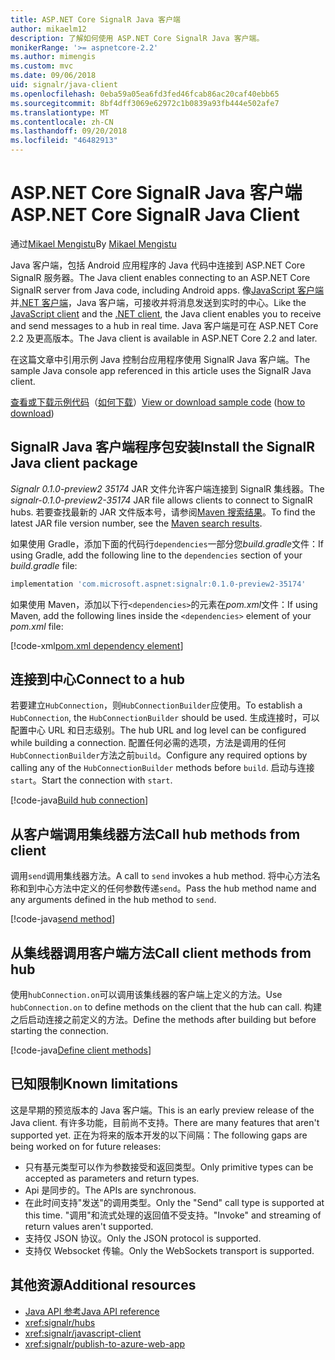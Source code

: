 ```yaml
---
title: ASP.NET Core SignalR Java 客户端
author: mikaelm12
description: 了解如何使用 ASP.NET Core SignalR Java 客户端。
monikerRange: '>= aspnetcore-2.2'
ms.author: mimengis
ms.custom: mvc
ms.date: 09/06/2018
uid: signalr/java-client
ms.openlocfilehash: 0eba59a05ea6fd3fed46fcab86ac20caf40ebb65
ms.sourcegitcommit: 8bf4dff3069e62972c1b0839a93fb444e502afe7
ms.translationtype: MT
ms.contentlocale: zh-CN
ms.lasthandoff: 09/20/2018
ms.locfileid: "46482913"
---
```

# <a name="aspnet-core-signalr-java-client"></a><span data-ttu-id="162fa-103">ASP.NET Core SignalR Java 客户端</span><span class="sxs-lookup"><span data-stu-id="162fa-103">ASP.NET Core SignalR Java Client</span></span>

<span data-ttu-id="162fa-104">通过[Mikael Mengistu](https://twitter.com/MikaelM_12)</span><span class="sxs-lookup"><span data-stu-id="162fa-104">By [Mikael Mengistu](https://twitter.com/MikaelM_12)</span></span>

<span data-ttu-id="162fa-105">Java 客户端，包括 Android 应用程序的 Java 代码中连接到 ASP.NET Core SignalR 服务器。</span><span class="sxs-lookup"><span data-stu-id="162fa-105">The Java client enables connecting to an ASP.NET Core SignalR server from Java code, including Android apps.</span></span> <span data-ttu-id="162fa-106">像[JavaScript 客户端](xref:signalr/javascript-client)并[.NET 客户端](xref:signalr/dotnet-client)，Java 客户端，可接收并将消息发送到实时的中心。</span><span class="sxs-lookup"><span data-stu-id="162fa-106">Like the [JavaScript client](xref:signalr/javascript-client) and the [.NET client](xref:signalr/dotnet-client), the Java client enables you to receive and send messages to a hub in real time.</span></span> <span data-ttu-id="162fa-107">Java 客户端是可在 ASP.NET Core 2.2 及更高版本。</span><span class="sxs-lookup"><span data-stu-id="162fa-107">The Java client is available in ASP.NET Core 2.2 and later.</span></span>

<span data-ttu-id="162fa-108">在这篇文章中引用示例 Java 控制台应用程序使用 SignalR Java 客户端。</span><span class="sxs-lookup"><span data-stu-id="162fa-108">The sample Java console app referenced in this article uses the SignalR Java client.</span></span>

<span data-ttu-id="162fa-109">[查看或下载示例代码](https://github.com/aspnet/Docs/tree/master/aspnetcore/signalr/java-client/sample)（[如何下载](xref:tutorials/index#how-to-download-a-sample)）</span><span class="sxs-lookup"><span data-stu-id="162fa-109">[View or download sample code](https://github.com/aspnet/Docs/tree/master/aspnetcore/signalr/java-client/sample) ([how to download](xref:tutorials/index#how-to-download-a-sample))</span></span>

## <a name="install-the-signalr-java-client-package"></a><span data-ttu-id="162fa-110">SignalR Java 客户端程序包安装</span><span class="sxs-lookup"><span data-stu-id="162fa-110">Install the SignalR Java client package</span></span>

<span data-ttu-id="162fa-111">*Signalr 0.1.0-preview2 35174* JAR 文件允许客户端连接到 SignalR 集线器。</span><span class="sxs-lookup"><span data-stu-id="162fa-111">The *signalr-0.1.0-preview2-35174* JAR file allows clients to connect to SignalR hubs.</span></span> <span data-ttu-id="162fa-112">若要查找最新的 JAR 文件版本号，请参阅[Maven 搜索结果](https://search.maven.org/search?q=g:com.microsoft.aspnet%20AND%20a:signalr&core=gav)。</span><span class="sxs-lookup"><span data-stu-id="162fa-112">To find the latest JAR file version number, see the [Maven search results](https://search.maven.org/search?q=g:com.microsoft.aspnet%20AND%20a:signalr&core=gav).</span></span>

<span data-ttu-id="162fa-113">如果使用 Gradle，添加下面的代码行`dependencies`一部分您*build.gradle*文件：</span><span class="sxs-lookup"><span data-stu-id="162fa-113">If using Gradle, add the following line to the `dependencies` section of your *build.gradle* file:</span></span>

```gradle
implementation 'com.microsoft.aspnet:signalr:0.1.0-preview2-35174'
```

<span data-ttu-id="162fa-114">如果使用 Maven，添加以下行`<dependencies>`的元素在*pom.xml*文件：</span><span class="sxs-lookup"><span data-stu-id="162fa-114">If using Maven, add the following lines inside the `<dependencies>` element of your *pom.xml* file:</span></span>

[!code-xml[pom.xml dependency element](java-client/sample/pom.xml?name=snippet_dependencyElement)]

## <a name="connect-to-a-hub"></a><span data-ttu-id="162fa-115">连接到中心</span><span class="sxs-lookup"><span data-stu-id="162fa-115">Connect to a hub</span></span>

<span data-ttu-id="162fa-116">若要建立`HubConnection`，则`HubConnectionBuilder`应使用。</span><span class="sxs-lookup"><span data-stu-id="162fa-116">To establish a `HubConnection`, the `HubConnectionBuilder` should be used.</span></span> <span data-ttu-id="162fa-117">生成连接时，可以配置中心 URL 和日志级别。</span><span class="sxs-lookup"><span data-stu-id="162fa-117">The hub URL and log level can be configured while building a connection.</span></span> <span data-ttu-id="162fa-118">配置任何必需的选项，方法是调用的任何`HubConnectionBuilder`方法之前`build`。</span><span class="sxs-lookup"><span data-stu-id="162fa-118">Configure any required options by calling any of the `HubConnectionBuilder` methods before `build`.</span></span> <span data-ttu-id="162fa-119">启动与连接`start`。</span><span class="sxs-lookup"><span data-stu-id="162fa-119">Start the connection with `start`.</span></span>

[!code-java[Build hub connection](java-client/sample/src/main/java/Chat.java?range=17-20)]

## <a name="call-hub-methods-from-client"></a><span data-ttu-id="162fa-120">从客户端调用集线器方法</span><span class="sxs-lookup"><span data-stu-id="162fa-120">Call hub methods from client</span></span>

<span data-ttu-id="162fa-121">调用`send`调用集线器方法。</span><span class="sxs-lookup"><span data-stu-id="162fa-121">A call to `send` invokes a hub method.</span></span> <span data-ttu-id="162fa-122">将中心方法名称和到中心方法中定义的任何参数传递`send`。</span><span class="sxs-lookup"><span data-stu-id="162fa-122">Pass the hub method name and any arguments defined in the hub method to `send`.</span></span>

[!code-java[send method](java-client/sample/src/main/java/Chat.java?range=31)]

## <a name="call-client-methods-from-hub"></a><span data-ttu-id="162fa-123">从集线器调用客户端方法</span><span class="sxs-lookup"><span data-stu-id="162fa-123">Call client methods from hub</span></span>

<span data-ttu-id="162fa-124">使用`hubConnection.on`可以调用该集线器的客户端上定义的方法。</span><span class="sxs-lookup"><span data-stu-id="162fa-124">Use `hubConnection.on` to define methods on the client that the hub can call.</span></span> <span data-ttu-id="162fa-125">构建之后启动连接之前定义的方法。</span><span class="sxs-lookup"><span data-stu-id="162fa-125">Define the methods after building but before starting the connection.</span></span>

[!code-java[Define client methods](java-client/sample/src/main/java/Chat.java?range=22-24)]

## <a name="known-limitations"></a><span data-ttu-id="162fa-126">已知限制</span><span class="sxs-lookup"><span data-stu-id="162fa-126">Known limitations</span></span>

<span data-ttu-id="162fa-127">这是早期的预览版本的 Java 客户端。</span><span class="sxs-lookup"><span data-stu-id="162fa-127">This is an early preview release of the Java client.</span></span> <span data-ttu-id="162fa-128">有许多功能，目前尚不支持。</span><span class="sxs-lookup"><span data-stu-id="162fa-128">There are many features that aren't supported yet.</span></span> <span data-ttu-id="162fa-129">正在为将来的版本开发的以下间隔：</span><span class="sxs-lookup"><span data-stu-id="162fa-129">The following gaps are being worked on for future releases:</span></span>

* <span data-ttu-id="162fa-130">只有基元类型可以作为参数接受和返回类型。</span><span class="sxs-lookup"><span data-stu-id="162fa-130">Only primitive types can be accepted as parameters and return types.</span></span>
* <span data-ttu-id="162fa-131">Api 是同步的。</span><span class="sxs-lookup"><span data-stu-id="162fa-131">The APIs are synchronous.</span></span>
* <span data-ttu-id="162fa-132">在此时间支持"发送"的调用类型。</span><span class="sxs-lookup"><span data-stu-id="162fa-132">Only the "Send" call type is supported at this time.</span></span> <span data-ttu-id="162fa-133">"调用"和流式处理的返回值不受支持。</span><span class="sxs-lookup"><span data-stu-id="162fa-133">"Invoke" and streaming of return values aren't supported.</span></span>
* <span data-ttu-id="162fa-134">支持仅 JSON 协议。</span><span class="sxs-lookup"><span data-stu-id="162fa-134">Only the JSON protocol is supported.</span></span>
* <span data-ttu-id="162fa-135">支持仅 Websocket 传输。</span><span class="sxs-lookup"><span data-stu-id="162fa-135">Only the WebSockets transport is supported.</span></span>

## <a name="additional-resources"></a><span data-ttu-id="162fa-136">其他资源</span><span class="sxs-lookup"><span data-stu-id="162fa-136">Additional resources</span></span>

* [<span data-ttu-id="162fa-137">Java API 参考</span><span class="sxs-lookup"><span data-stu-id="162fa-137">Java API reference</span></span>](/java/api/com.microsoft.aspnet.signalr?view=aspnet-signalr-java)
* <xref:signalr/hubs>
* <xref:signalr/javascript-client>
* <xref:signalr/publish-to-azure-web-app>
